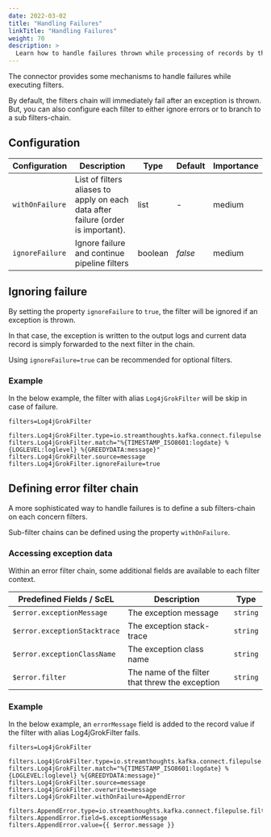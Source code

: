 ```yaml
---
date: 2022-03-02
title: "Handling Failures"
linkTitle: "Handling Failures"
weight: 70
description: >
  Learn how to handle failures thrown while processing of records by the filter chain.
---
```


The connector provides some mechanisms to handle failures while executing filters.

By default, the filters chain will immediately fail after an exception is thrown.
But, you can also configure each filter to either ignore errors or to branch to a sub filters-chain.

## Configuration

| Configuration   | Description                                                                       | Type    | Default | Importance |
|-----------------|-----------------------------------------------------------------------------------|---------|---------|------------|
| `withOnFailure` | List of filters aliases to apply on each data after failure (order is important). | list    | *-*     | medium     |
| `ignoreFailure` | Ignore failure and continue pipeline filters                                      | boolean | *false* | medium     |


## Ignoring failure

By setting the property `ignoreFailure` to `true`, the filter will be ignored if an exception is thrown.

In that case, the exception is written to the output logs and current data record is simply forwarded to the next filter in the chain.

Using `ignoreFailure=true` can be recommended for optional filters.

### Example

In the below example, the filter with alias `Log4jGrokFilter` will be skip in case of failure.

```
filters=Log4jGrokFilter

filters.Log4jGrokFilter.type=io.streamthoughts.kafka.connect.filepulse.filter.GrokFilter
filters.Log4jGrokFilter.match="%{TIMESTAMP_ISO8601:logdate} %{LOGLEVEL:loglevel} %{GREEDYDATA:message}"
filters.Log4jGrokFilter.source=message
filters.Log4jGrokFilter.ignoreFailure=true
```

## Defining error filter chain

A more sophisticated way to handle failures is to define a sub filters-chain on each concern filters.

Sub-filter chains can be defined using the property `withOnFailure`.

### Accessing exception data

Within an error filter chain, some additional fields are available to each filter context.

| Predefined Fields / ScEL     | Description                                     | Type     |
|------------------------------|-------------------------------------------------|----------|
| `$error.exceptionMessage`    | The exception message                           | `string` |
| `$error.exceptionStacktrace` | The exception stack-trace                       | `string` |
| `$error.exceptionClassName`  | The exception class name                        | `string` |
| `$error.filter`              | The name of the filter that threw the exception | `string` |

### Example

In the below example, an `errorMessage` field is added to the record value if the filter with alias Log4jGrokFilter fails.

```
filters=Log4jGrokFilter

filters.Log4jGrokFilter.type=io.streamthoughts.kafka.connect.filepulse.filter.GrokFilter
filters.Log4jGrokFilter.match="%{TIMESTAMP_ISO8601:logdate} %{LOGLEVEL:loglevel} %{GREEDYDATA:message}"
filters.Log4jGrokFilter.source=message
filters.Log4jGrokFilter.overwrite=message
filters.Log4jGrokFilter.withOnFailure=AppendError

filters.AppendError.type=io.streamthoughts.kafka.connect.filepulse.filter.AppendFilter
filters.AppendError.field=$.exceptionMessage
filters.AppendError.value={{ $error.message }}
```
